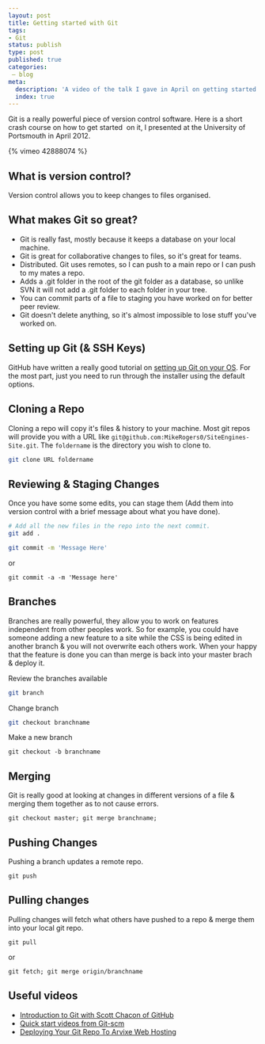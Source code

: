 ```yaml
---
layout: post
title: Getting started with Git
tags:
- Git
status: publish
type: post
published: true
categories:
 – blog
meta:
  description: 'A video of the talk I gave in April on getting started with Git'
  index: true
---
```

Git is a really powerful piece of version control software. Here is a short crash course on how to get started  on it, I presented at the University of Portsmouth in April 2012.

{% vimeo 42888074 %}

## What is version control?

Version control allows you to keep changes to files organised.

## What makes Git so great?

* Git is really fast, mostly because it keeps a database on your local machine.
* Git is great for collaborative changes to files, so it's great for teams.
* Distributed. Git uses remotes, so I can push to a main repo or I can push to my mates a repo.
* Adds a .git folder in the root of the git folder as a database, so unlike SVN it will not add a .git folder to each folder in your tree.
* You can commit parts of a file to staging you have worked on for better peer review.
* Git doesn't delete anything, so it's almost impossible to lose stuff you've worked on.

## Setting up Git (& SSH Keys)

GitHub have written a really good tutorial on [setting up Git on your OS](http://help.github.com/set-up-git-redirect/). For the most part, just you need to run through the installer using the default options.

## Cloning a Repo

Cloning a repo will copy it's files & history to your machine. Most git repos will provide you with a URL like `git@github.com:MikeRogers0/SiteEngines-Site.git`. The `foldername` is the directory you wish to clone to.

```bash
git clone URL foldername
```

## Reviewing & Staging Changes

Once you have some some edits, you can stage them (Add them into version control with a brief message about what you have done).

```bash
# Add all the new files in the repo into the next commit.
git add .

git commit -m 'Message Here'
```

or

```
git commit -a -m 'Message here'
```

## Branches

Branches are really powerful, they allow you to work on features independent from other peoples work. So for example, you could have someone adding a new feature to a site while the CSS is being edited in another branch &amp; you will not overwrite each others work. When your happy that the feature is done you can than merge is back into your master brach &amp; deploy it.

Review the branches available

```bash
git branch
```

Change branch

```bash
git checkout branchname
```

Make a new branch

```
git checkout -b branchname
```

## Merging

Git is really good at looking at changes in different versions of a file &amp; merging them together as to not cause errors.

```
git checkout master; git merge branchname;
```

## Pushing Changes

Pushing a branch updates a remote repo.

```
git push
```

## Pulling changes

Pulling changes will fetch what others have pushed to a repo &amp; merge them into your local git repo.

```
git pull
```

or

```
git fetch; git merge origin/branchname
```

## Useful videos

* [Introduction to Git with Scott Chacon of GitHub](http://www.youtube.com/watch?v=ZDR433b0HJY)
* [Quick start videos from Git-scm](http://git-scm.com/videos)
* [Deploying Your Git Repo To Arvixe Web Hosting](http://www.arlocarreon.com/blog/git/deploying-your-git-repo-to-arvixe-web-hosting/)
